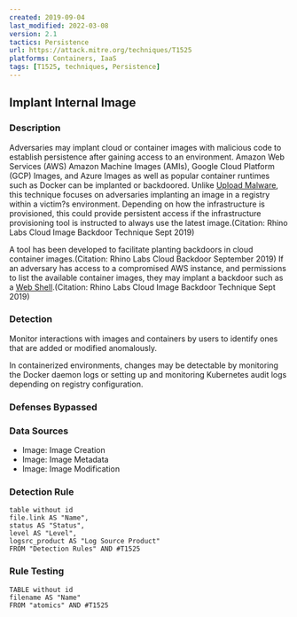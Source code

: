 ```yaml
---
created: 2019-09-04
last_modified: 2022-03-08
version: 2.1
tactics: Persistence
url: https://attack.mitre.org/techniques/T1525
platforms: Containers, IaaS
tags: [T1525, techniques, Persistence]
---
```


## Implant Internal Image

### Description

Adversaries may implant cloud or container images with malicious code to establish persistence after gaining access to an environment. Amazon Web Services (AWS) Amazon Machine Images (AMIs), Google Cloud Platform (GCP) Images, and Azure Images as well as popular container runtimes such as Docker can be implanted or backdoored. Unlike [Upload Malware](https://attack.mitre.org/techniques/T1608/001), this technique focuses on adversaries implanting an image in a registry within a victim?s environment. Depending on how the infrastructure is provisioned, this could provide persistent access if the infrastructure provisioning tool is instructed to always use the latest image.(Citation: Rhino Labs Cloud Image Backdoor Technique Sept 2019)

A tool has been developed to facilitate planting backdoors in cloud container images.(Citation: Rhino Labs Cloud Backdoor September 2019) If an adversary has access to a compromised AWS instance, and permissions to list the available container images, they may implant a backdoor such as a [Web Shell](https://attack.mitre.org/techniques/T1505/003).(Citation: Rhino Labs Cloud Image Backdoor Technique Sept 2019)

### Detection

Monitor interactions with images and containers by users to identify ones that are added or modified anomalously.

In containerized environments, changes may be detectable by monitoring the Docker daemon logs or setting up and monitoring Kubernetes audit logs depending on registry configuration. 

### Defenses Bypassed



### Data Sources

  - Image: Image Creation
  -  Image: Image Metadata
  -  Image: Image Modification
### Detection Rule

```dataview
table without id
file.link AS "Name",
status AS "Status",
level AS "Level",
logsrc_product AS "Log Source Product"
FROM "Detection Rules" AND #T1525
```

### Rule Testing

```dataview
TABLE without id
filename AS "Name"
FROM "atomics" AND #T1525
```
